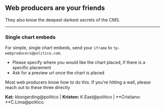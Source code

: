 ## Web producers are your friends

They also know the deepest darkest secrets of the CMS.

---

### Single chart embeds

For simple, single chart embeds, send your `iframe` to `tp-webproducers@politico.com`.

* Please specify where you would like the chart placed, if there is a specific placement
* Ask for a preview url once the chart is placed



Most web producers know how to do this. If you're hitting a wall, please reach out to these three directly

**Kat:** kborgerding@politico     \|    **Kristen:** K.East@politico  \|    **Cristiano: **C.Lima@politico 






